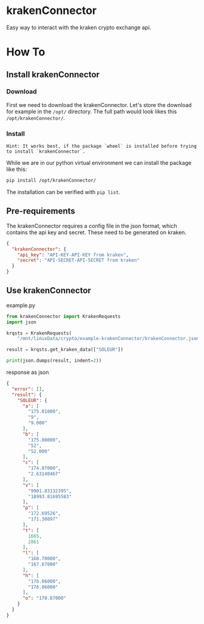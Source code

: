 # krakenConnector
Easy way to interact with the kraken crypto exchange api.

# How To

## Install krakenConnector

### Download
First we need to download the krakenConnector. Let's store the download for example in the `/opt/` directory. The full
path would look likes this `/opt/krakenConnector/`.

### Install
```Hint: It works best, if the package `wheel` is installed before trying to install `krakenConnector`.```

While we are in our python virtual environment we can install the package like this:

```bash
pip install /opt/krakenConnector/
```

The installation can be verified with `pip list`.


## Pre-requirements
The krakenConnector requires a config file in the json format, which contains the api key and secret.
These need to be generated on kraken.

```json
{
  "krakenConnector": {
    "api_key": "API-KEY-API-KEY from kraken",
    "secret": "API-SECRET-API-SECRET from kraken"
  }
}
```

## Use krakenConnector
example.py
```py
from krakenConnector import KrakenRequests
import json

krqsts = KrakenRequests(
    "/mnt/linuxData/crypto/example-krakenConnector/krakenConnector.json")

result = krqsts.get_kraken_data(["SOLEUR"])

print(json.dumps(result, indent=2))
```

response as json
```json
{
  "error": [],
  "result": {
    "SOLEUR": {
      "a": [
        "175.01000",
        "9",
        "9.000"
      ],
      "b": [
        "175.00000",
        "52",
        "52.000"
      ],
      "c": [
        "174.87000",
        "2.63140467"
      ],
      "v": [
        "9901.83132395",
        "18993.81695583"
      ],
      "p": [
        "172.69526",
        "171.30897"
      ],
      "t": [
        1665,
        2861
      ],
      "l": [
        "168.70000",
        "167.67000"
      ],
      "h": [
        "176.06000",
        "176.06000"
      ],
      "o": "170.87000"
    }
  }
}
```